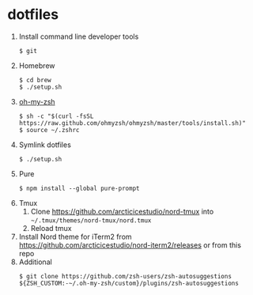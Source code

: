 # dotfiles

1. Install command line developer tools
    ```
    $ git
    ```
2. Homebrew
    ```
    $ cd brew
    $ ./setup.sh
    ```
3. [oh-my-zsh](https://ohmyz.sh/)
    ```
    $ sh -c "$(curl -fsSL https://raw.github.com/ohmyzsh/ohmyzsh/master/tools/install.sh)"
    $ source ~/.zshrc
    ```
4. Symlink dotfiles
    ```
    $ ./setup.sh
    ```
5. Pure
    ```
    $ npm install --global pure-prompt
    ```
6. Tmux
    1. Clone https://github.com/arcticicestudio/nord-tmux into `~/.tmux/themes/nord-tmux/nord.tmux`
    2. Reload tmux
7. Install Nord theme for iTerm2 from https://github.com/arcticicestudio/nord-iterm2/releases or from this repo
8. Additional
    ```
    $ git clone https://github.com/zsh-users/zsh-autosuggestions ${ZSH_CUSTOM:-~/.oh-my-zsh/custom}/plugins/zsh-autosuggestions
    ```

